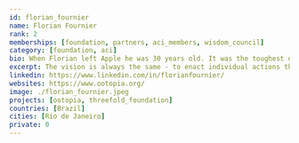 ```yaml
---
id: florian_fournier
name: Florian Fournier
rank: 2
memberships: [foundation, partners, aci_members, wisdom_council]
category: [foundation, aci]
bio: When Florian left Apple he was 30 years old. It was the toughest decision he had ever made. Why leave a career so many people dream of – an executive position in the global company? Being really happy working at Appl and part of an amazing young and dynamic team that had been built over the last few years to take care of the marketing for Latin America. Florian was feeling accomplished to be working for such a great organization. But years were passing by. One after the other. And the iPhone 6S was replacing the iPhone 6 and so on. Year after year. A machine you cannot stop. Technology is amazing. Really. But so much seemed at stake about how it could be used to improve people’s lives and how they could really connect to each other.Florian feelt deep inside that working on the tools was not enough, and that he needed to work on the content and give it a different usage. He had to follow his heart and intuition. We will bring new ways of living together, relating, moving, consuming, taking care of each other and working in a more sustainable way, by unpicking current scenarios and anticipating future perspectives. The vision is always the same - to enact individual actions that address global challenges.
excerpt: The vision is always the same - to enact individual actions that address global challenges.
linkedin: https://www.linkedin.com/in/florianfournier/
websites: https://www.ootopia.org/
image: ./florian_fournier.jpeg
projects: [ootopia, threefold_foundation]
countries: [Brazil]
cities: [Rio de Janeiro]
private: 0
---
```

